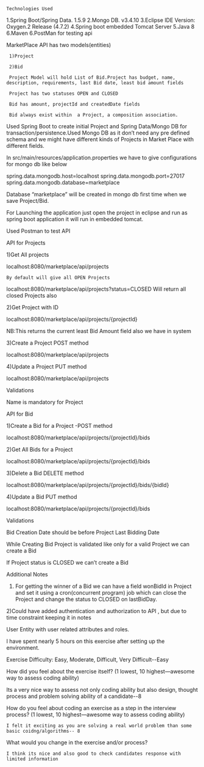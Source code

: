     Technologies Used

   1.Spring Boot/Spring Data. 1.5.9 
   2.Mongo DB. v3.4.10
   3.Eclipse IDE   Version: Oxygen.2 Release (4.7.2)
   4.Spring boot embedded Tomcat Server
   5.Java 8
   6.Maven 
   6.PostMan for testing api
   
MarketPlace API has two models(entities)

     1)Project 

     2)Bid

     Project Model will hold List of Bid.Project has budget, name, description, requirements, last Bid date, least bid amount fields

     Project has two statuses OPEN and CLOSED

     Bid has amount, projectId and createdDate fields

     Bid always exist within  a Project, a composition association.


   Used Spring Boot to create initial Project and Spring Data/Mongo DB for transaction/persistence.Used Mongo DB as it don’t need any pre defined schema and we might have different kinds of Projects in Market Place with different fields.

In src/main/resources/application.properties we have to give configurations for mongo db like below 

spring.data.mongodb.host=localhost
spring.data.mongodb.port=27017
spring.data.mongodb.database=marketplace

Database “marketplace” will be created in mongo db first time when we save Project/Bid.


For Launching the application just open the project in eclipse and run as spring boot application it will run in embedded tomcat.

Used Postman to test API

API for Projects

1)Get All projects

localhost:8080/marketplace/api/projects
    
    By default will give all OPEN Projects
localhost:8080/marketplace/api/projects?status=CLOSED
        Will return all closed Projects also
     

2)Get Project with ID

localhost:8080/marketplace/api/projects/{projectId}

NB:This returns the current least Bid Amount  field also we have in system

3)Create a Project POST method

localhost:8080/marketplace/api/projects

4)Update a Project PUT method

localhost:8080/marketplace/api/projects

Validations 

Name is mandatory for Project

API for Bid

1)Create a Bid for a Project -POST method

localhost:8080/marketplace/api/projects/{projectId}/bids

2)Get All Bids for a Project 

localhost:8080/marketplace/api/projects/{projectId}/bids

3)Delete a Bid DELETE method

localhost:8080/marketplace/api/projects/{projectId}/bids/{bidId}

4)Update a Bid PUT method

localhost:8080/marketplace/api/projects/{projectId}/bids

Validations

Bid Creation Date should be before Project Last Bidding Date

While Creating Bid Project is validated like only for a valid Project we can create a Bid

If Project status is CLOSED we can’t create a Bid


Additional Notes


1) For getting the winner of a Bid we can have a field wonBidId in Project and set it using  a cron(concurrent program) job which can close the Project and change the status to CLOSED on lastBidDay.

2)Could have added authentication and  authorization to API , but due to time constraint keeping it in notes

User Entity with user related attributes and roles.


I have spent nearly  5 hours on this exercise after setting up the environment.

Exercise Difficulty: Easy, Moderate, Difficult, Very Difficult--Easy

How did you feel about the exercise itself? (1 lowest, 10 highest—awesome way to assess coding ability)
   
   Its a very nice way to assess not only coding ability but also design, thought process and problem solving ability of a      candidate--8
   
How do you feel about coding an exercise as a step in the interview process?  (1 lowest, 10 highest—awesome way to assess coding ability)

    I felt it exciting as you are solving a real world problem than some basic coidng/algorithms-- 8
    
What would you change in the exercise and/or process?

    I think its nice and also good to check candidates response with limited information
    





